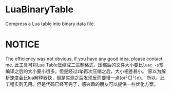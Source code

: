 # LuaBinaryTable
Compress a Lua table into binary data file.

# NOTICE
The efficiency was not obvious, if you have any good idea, please contact me.
此工具可将Lua Table压缩成二进制格式，压缩后的文件大小要比`luac -s`预编译之后的大小要小很多。但是经过zip再次压缩之后，大小相差甚小。
原以为解析速度会比lua解释器快，但是实测之后发现反而要慢一点(o(╯□╰)o)。
所以，此工程实则无用。但是代码已经写完了，感兴趣的朋友可以提供一些优化方案。
